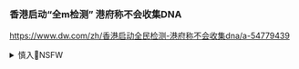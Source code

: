 ### 香港启动“全m检测” 港府称不会收集DNA
https://www.dw.com/zh/香港启动全民检测-港府称不会收集dna/a-54779439

<details><summary>慎入🔞NSFW</summary>

Not Safe For Work
![](https://upload.wikimedia.org/wikipedia/commons/thumb/d/d3/Biohazard_Symbol_Specification.png/210px-Biohazard_Symbol_Specification.png)

<details><summary><b>风险自理Use At Your Own Risk🈲</summary>


</details>
</details>
